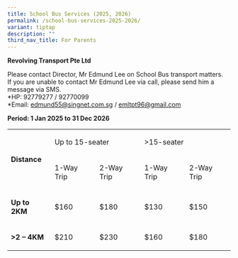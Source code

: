 ```yaml
---
title: School Bus Services (2025, 2026)
permalink: /school-bus-services-2025-2026/
variant: tiptap
description: ""
third_nav_title: For Parents
---
```

<p><strong>Revolving Transport Pte Ltd</strong>
</p>
<p>Please contact Director, Mr Edmund Lee on School Bus transport matters.
<br>If you are unable to contact Mr Edmund Lee via call, please send him a
message via SMS.
<br>*HP: 92779277 / 92770099
<br>*Email: <a href="mailto:edmund55@singnet.com.sg?subject=Me&amp;body=<b>edmund55@singnet.com.sg</b>" rel="noopener noreferrer nofollow" target="_blank">edmund55@singnet.com.sg</a> /
<a href="mailto:emltpt96@gmail.com?subject=Me&amp;body=<b>emltpt96@gmail.com</b>" rel="noopener noreferrer nofollow" target="_blank">emltpt96@gmail.com</a>
</p>
<p><strong>Period: 1 Jan 2025 to 31 Dec 2026</strong>
</p>
<table style="minWidth: 125px">
<colgroup>
<col>
<col>
<col>
<col>
<col>
</colgroup>
<tbody>
<tr>
<td rowspan="2" colspan="1">
<p><strong>Distance</strong>
</p>
</td>
<td rowspan="1" colspan="2">
<p>Up to 15-seater</p>
</td>
<td rowspan="1" colspan="2">
<p>&gt;15-seater</p>
</td>
</tr>
<tr>
<td rowspan="1" colspan="1">
<p>1-Way Trip</p>
</td>
<td rowspan="1" colspan="1">
<p>2-Way Trip</p>
</td>
<td rowspan="1" colspan="1">
<p>1-Way Trip</p>
</td>
<td rowspan="1" colspan="1">
<p>2-Way Trip</p>
</td>
</tr>
<tr>
<td rowspan="1" colspan="1">
<p><strong>Up to 2KM</strong>
</p>
</td>
<td rowspan="1" colspan="1">
<p>$160</p>
</td>
<td rowspan="1" colspan="1">
<p>$180</p>
</td>
<td rowspan="1" colspan="1">
<p>$130</p>
</td>
<td rowspan="1" colspan="1">
<p>$150</p>
</td>
</tr>
<tr>
<td rowspan="1" colspan="1">
<p><strong>&gt;2 – 4KM</strong>
</p>
</td>
<td rowspan="1" colspan="1">
<p>$210</p>
</td>
<td rowspan="1" colspan="1">
<p>$230</p>
</td>
<td rowspan="1" colspan="1">
<p>$160</p>
</td>
<td rowspan="1" colspan="1">
<p>$180</p>
</td>
</tr>
</tbody>
</table>
<p></p>